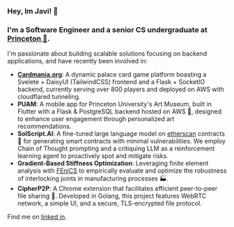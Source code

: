 ### Hey, Im Javi! 👋

### I'm a Software Engineer and a senior CS undergraduate at [Princeton 🐯](https://www.princeton.edu/). 

I'm passionate about building scalable solutions focusing on backend applications, and have recently been involved in:
* **[Cardmania.org](https://cardmania.org)**: A dynamic palace card game platform boasting a Svelete + DaisyUI (TailwindCSS) frontend and a Flask + SocketIO backend, currently serving over 800 players and deployed on AWS with cloudflared tunneling.
* **PUAM**: A mobile app for Princeton University's Art Museum, built in Flutter with a Flask & PostgreSQL backend hosted on AWS 📱, designed to enhance user engagement through personalized art recommendations.
* **SolScript.AI**: A fine-tuned large language model on [etherscan](https://etherscan.io/) contracts 🦄 for generating smart contracts with minimal vulnerabilities. We employ Chain of Thought prompting and a critiquing LLM as a reinforcement learning agent to proactively spot and mitigate risks.
* **Gradient-Based Stiffness Optimization**: Leveraging finite element analysis with [FEniCS](https://fenicsproject.org/) to empirically evaluate and optimize the robustness of interlocking joints in manufacturing processes 🏭.
* **CipherP2P**: A Chrome extension that facilitates efficient peer-to-peer file sharing 📁. Developed in Golang, this project features WebRTC network, a simple UI, and a secure, TLS-encrypted file protocol.

Find me on <a href="https://www.linkedin.com/in/javierlinero/)">linked in</a>.
